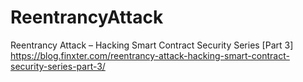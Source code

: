 # ReentrancyAttack
Reentrancy Attack – Hacking Smart Contract Security Series [Part 3]
https://blog.finxter.com/reentrancy-attack-hacking-smart-contract-security-series-part-3/
